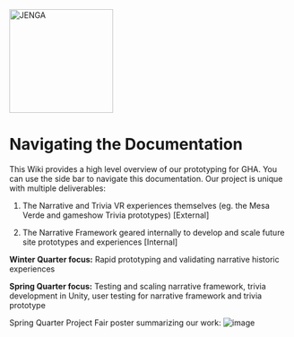 <img src="https://user-images.githubusercontent.com/53293116/150418094-e0575ad8-7598-473d-85a0-6289526e2d1c.jpeg" alt="JENGA" width="185" height="185">



# Navigating the Documentation
This Wiki provides a high level overview of our prototyping for GHA. You can use the side bar to navigate this documentation. Our project is unique with multiple deliverables: 

1. The Narrative and Trivia VR experiences themselves (eg. the Mesa Verde and gameshow Trivia prototypes) [External]

2. The Narrative Framework geared internally to develop and scale future site prototypes and experiences [Internal]


**Winter Quarter focus:** Rapid prototyping and validating narrative historic experiences

**Spring Quarter focus:** Testing and scaling narrative framework, trivia development in Unity, user testing for narrative framework and trivia prototype 

Spring Quarter Project Fair poster summarizing our work: 
![image](https://user-images.githubusercontent.com/69916790/172456918-e86a8d02-4378-434d-b690-e4049f55a4d5.png)
